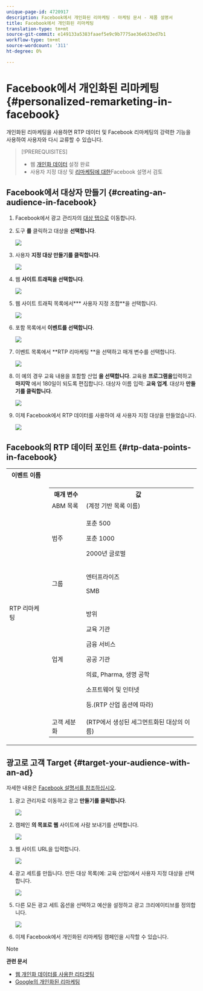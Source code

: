 ```yaml
---
unique-page-id: 4720917
description: Facebook에서 개인화된 리마케팅 - 마케팅 문서 - 제품 설명서
title: Facebook에서 개인화된 리마케팅
translation-type: tm+mt
source-git-commit: e149133a5383faaef5e9c9b7775ae36e633ed7b1
workflow-type: tm+mt
source-wordcount: '311'
ht-degree: 0%

---
```



# Facebook에서 개인화된 리마케팅 {#personalized-remarketing-in-facebook}

개인화된 리마케팅을 사용하면 RTP 데이터 및 Facebook 리마케팅의 강력한 기능을 사용하여 사용자와 다시 교류할 수 있습니다.

>[!PREREQUISITES]
>
>* 웹 [개인화 데이터](retargeting-with-web-personalization-data.md) 설정 완료
>* 사용자 지정 [](https://developers.facebook.com/docs/ads-for-websites/website-custom-audiences/getting-started#install-the-pixel) 대상 및 [리마케팅에 대한](https://developers.facebook.com/docs/ads-for-websites/website-custom-audiences/getting-started#install-the-pixel)Facebook 설명서 검토

>



## Facebook에서 대상자 만들기 {#creating-an-audience-in-facebook}

1. Facebook에서 광고 관리자의 [대상 탭으로](https://www.facebook.com/ads/audience_manager) 이동합니다.
1. 도구 **를** 클릭하고 대상을 **선택합니다**.

   ![](assets/one-1.png)

1. 사용자 **지정 대상 만들기를 클릭합니다**.

   ![](assets/two-1.png)

1. 웹 **사이트 트래픽을 선택합니다**.

   ![](assets/image2015-1-19-16-3a32-3a2.png)

1. 웹 사이트 트래픽 목록에서*** 사용자 지정 조합**을 선택합니다.

   ![](assets/image2015-1-19-16-3a33-3a21.png)

1. 포함 목록에서 **이벤트를 선택합니다**.

   ![](assets/image2015-1-19-16-3a34-3a9.png)

1. 이벤트 목록에서 **RTP 리마케팅 **을 선택하고 매개 변수를 선택합니다.

   ![](assets/image2015-1-19-16-3a52-3a29.png)

1. 이 예의 경우 교육 내용을 포함할 산업 **을 선택합니다**. 교육용 **프로그램을**&#x200B;입력하고 **마지막** 에서 180일이 되도록 편집합니다. 대상자 이름 입력: **교육 업계**. 대상자 **만들기를 클릭합니다**.

   ![](assets/image2015-1-19-16-3a56-3a15.png)

1. 이제 Facebook에서 RTP 데이터를 사용하여 새 사용자 지정 대상을 만들었습니다.

   ![](assets/image2015-1-19-16-3a59-3a2.png)

## Facebook의 RTP 데이터 포인트 {#rtp-data-points-in-facebook}

<table> 
 <tbody> 
  <tr> 
   <th>이벤트 이름</th> 
   <th> </th> 
  </tr> 
  <tr> 
   <td>RTP 리마케팅</td> 
   <td> 
    <div> 
     <table> 
      <tbody> 
       <tr> 
        <th>매개 변수</th> 
        <th>값</th> 
       </tr> 
       <tr> 
        <td>ABM 목록</td> 
        <td>(계정 기반 목록 이름)</td> 
       </tr> 
       <tr> 
        <td colspan="1">범주</td> 
        <td colspan="1"><p>포춘 500</p><p>포춘 1000</p><p>2000년 글로벌</p></td> 
       </tr> 
       <tr> 
        <td colspan="1">그룹</td> 
        <td colspan="1"><p>엔터프라이즈</p><p>SMB</p></td> 
       </tr> 
       <tr> 
        <td>업계</td> 
        <td><p>방위</p><p>교육 기관</p><p>금융 서비스</p><p>공공 기관</p><p>의료, Pharma, 생명 공학</p><p>소프트웨어 및 인터넷</p><p>등.(RTP 산업 옵션에 따라)</p></td> 
       </tr> 
       <tr> 
        <td colspan="1">고객 세분화</td> 
        <td colspan="1">(RTP에서 생성된 세그먼트화된 대상의 이름)</td> 
       </tr> 
      </tbody> 
     </table> 
    </div></td> 
  </tr> 
 </tbody> 
</table>

## 광고로 고객 Target {#target-your-audience-with-an-ad}

자세한 내용은 [Facebook 설명서를 참조하십시오](https://developers.facebook.com/docs/ads-for-websites/website-custom-audiences/getting-started#target-your-audience).

1. 광고 관리자로 이동하고 광고 **만들기를 클릭합니다**.

   ![](assets/image2015-1-19-17-3a10-3a19.png)

1. 캠페인 **의 목표로 웹** 사이트에 사람 보내기를 선택합니다.

   ![](assets/image2015-1-19-17-3a11-3a20.png)

1. 웹 사이트 URL을 입력합니다.

   ![](assets/image2015-1-19-17-3a12-3a39.png)

1. 광고 세트를 만듭니다. 만든 대상 목록(예: 교육 산업)에서 사용자 지정 대상을 선택합니다.

   ![](assets/image2015-1-19-17-3a18-3a13.png)

1. 다른 모든 광고 세트 옵션을 선택하고 예산을 설정하고 광고 크리에이티브를 정의합니다.

   ![](assets/image2015-1-19-17-3a19-3a25.png)

1. 이제 Facebook에서 개인화된 리마케팅 캠페인을 시작할 수 있습니다.

>[!NOTE]
>
>**관련 문서**
>
>* [웹 개인화 데이터를 사용한 리타겟팅](retargeting-with-web-personalization-data.md)
>* [Google의 개인화된 리마케팅](personalized-remarketing-in-google.md)

>



